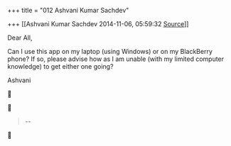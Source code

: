 +++
title = "012 Ashvani Kumar Sachdev"

+++
[[Ashvani Kumar Sachdev	2014-11-06, 05:59:32 [Source](https://groups.google.com/g/samskrita/c/NwcH8aSr9YM)]]



Dear All,

Can I use this app on my laptop (using Windows) or on my BlackBerry phone? If so, please advise how as I am unable (with my limited computer knowledge) to get either one going?

Ashvani

  





> --  




